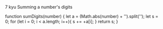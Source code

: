 7 kyu
Summing a number's digits

function sumDigits(number) {
let a = (Math.abs(number) + '').split('');
 let s = 0;
  for (let i = 0; i < a.length; i++){
    s += +a[i];
}
  return s;
}

